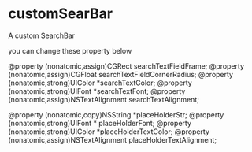 # customSearBar

A custom SearchBar

you can change these property below

@property (nonatomic,assign)CGRect searchTextFieldFrame;
@property (nonatomic,assign)CGFloat searchTextFieldCornerRadius;
@property (nonatomic,strong)UIColor *searchTextColor;
@property (nonatomic,strong)UIFont *searchTextFont;
@property (nonatomic,assign)NSTextAlignment searchTextAlignment;

@property (nonatomic,copy)NSString *placeHolderStr;
@property (nonatomic,strong)UIFont * placeHolderFont;
@property (nonatomic,strong)UIColor *placeHolderTextColor;
@property (nonatomic,assign)NSTextAlignment placeHolderTextAlignment;
